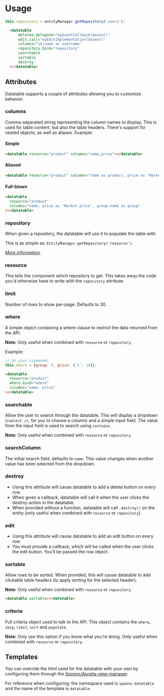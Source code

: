 # Usage

```js
this.repository = entityManager.getRepository('users');
```

```html
  <datatable 
      deleted.delegate="myEventCallback($event)" 
      edit.call="myEditImplementation($event)" 
      columns="id,name as username"
      repository.bind="repository"
      searchable
      sortable 
      destroy
  ></datatable>
```

## Attributes
Datatable supports a couple of attributes allowing you to customize behavior.

### columns
Comma-separated string representing the column names to display. This is used for table content, but also the table headers. There's support for nested objects, as well as aliases. Example:

#### Simple
```html
<datatable resource="product" columns="name,price"></datatable>
```

#### Aliased
```html
<datatable resource="product" columns="name as product, price as 'Market price'"></datatable>
```

#### Full-blown
```html
<datatable
  resource="product"
  columns="name, price as 'Market price', group.name as group"
></datatable>
```

### repository
When given a repository, the datatable will use it to populate the table with.

This is as simple as: `EntityManager.getRepository('resource')`.

*[More information](http://aurelia-orm.spoonx.org/api_repository.html)*.

### resource
This tells the component which repository to get.
This takes away the code you'd otherwise have to write with the `repository` attribute.

### limit
Number of rows to show per-page. Defaults to 30.

### where
A simple object containing a where clause to restrict the data returned from the API.

**Note:** Only useful when combined with `resource` or `repository`.

Example:

```js
// On your viewmodel
this.where = {group: 5, price: {'>': 10}};
```

```html
<datatable
  resource="product"
  where.bind="where"
  columns="name, price"
></datatable>
```

### searchable
Allow the user to search through the datatable. This will display a dropdown (`<select />`, for you to choose a column) and a simple input field. The value from the input field is used to search using `contains`.

**Note:** Only useful when combined with `resource` or `repository`.

### searchColumn
The initial search field, defaults to `name`. This value changes when another value has been selected from the dropdown.

### destroy
* Using this attribute will cause datatable to add a delete button on every row.
* When given a callback, datatable will call it when the user clicks the destroy action in the datatable.
* When provided without a function, datatable will call `.destroy()` on the entity (only useful when combined with `resource` or `repository`).

### edit 
* Using this attribute will cause datatable to add an edit button on every row.
* You must provide a callback, which will be called when the user clicks the edit button. You'll be passed the row object.

### sortable
Allow rows to be sorted. When provided, this will cause datatable to add clickable table headers (to apply sorting for the selected header).

**Note:** Only useful when combined with `resource` or `repository`.

```html
<datatable sortable></datatable>
```

### criteria
Full criteria object used to talk to the API. This object contains the `where`, `skip`, `limit`, `sort` and `populate`.

**Note:** Only use this option if you know what you're doing. Only useful when combined with `resource` or `repository`.

## Templates
You can override the html used for the datatable with your own by configuring them through the [Spoonx/Aurelia-view-manager](https://github.com/spoonx/aurelia-view-manager).

For reference when configuring: the namespace used is `spoonx-datatable` and the name of the template is `datatable`.
